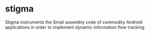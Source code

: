 # stigma
Stigma instruments the Smali assembly code of commodity Android applications in order to implement dynamic information flow tracking.
